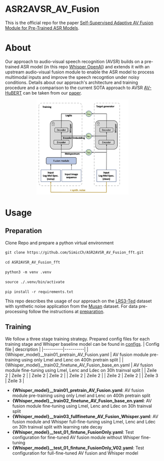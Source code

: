 # ASR2AVSR_AV_Fusion

This is the official repo for the paper [Self-Supervised Adaptive AV Fusion Module for Pre-Trained ASR Models](https://arxiv.org/abs/2312.13873).

# About
Our approach to audio-visual speech recognition (AVSR) builds on a pre-trained ASR model (in this repo [Whisper OpenAI](https://github.com/openai/whisper)) and extends it with an upstream audio-visual fusion module to enable the ASR model to process multimodal inputs and improve the speech recogntion under noisy conditions. Details about our approach's architecture and training procedure and a comparison to the current SOTA approach to AVSR [AV-HuBERT](https://github.com/facebookresearch/av_hubert) can be taken from our [paper](https://arxiv.org/abs/2312.13873).

<p align="center">
    <img src="/imgs/Overview.jpg" alt="Bildbeschreibung" style="width: 300px;"/>
</p>

# Usage

## Preparation

Clone Repo and prepare a python virtual environment
```shell
git clone https://github.com/SimicCh/ASR2AVSR_AV_Fusion_fft.git

cd ASR2AVSR_AV_Fusion_fft

python3 -m venv .venv

source ./.venv/bin/activate

pip install -r requirements.txt
```

This repo describes the usage of our approach on the [LRS3-Ted](https://www.robots.ox.ac.uk/~vgg/data/lip_reading/) dataset with synthetic noise application from the [Musan](http://www.openslr.org/17/) dataset. For data pre-processing follow the instructions at [preparation](./preparation/).


## Training
We follow a three stage training strategy. Prepared config files for each training stage and Whisper baseline model can be found in [configs](./configs/).
| Config file | description |
|----------|----------|
| {Whisper_model}__train01_pretrain_AV_Fusion.yaml | AV fusion module pre-training using only Lmel and Lenc on 400h pretrain split  |
| {Whisper_model}__train02_finetune_AV_Fusion_base_en.yaml | AV fusion module fine-tuning using Lmel, Lenc and Ldec on 30h trainval split  |
| Zeile 2  | Zeile 2  |
| Zeile 2  | Zeile 2  |
| Zeile 2  | Zeile 2  |
| Zeile 2  | Zeile 2  |
| Zeile 3  | Zeile 3  |
- **{Whisper_model}__train01_pretrain_AV_Fusion.yaml**: AV fusion module pre-training using only Lmel and Lenc on 400h pretrain split
- **{Whisper_model}__train02_finetune_AV_Fusion_base_en.yaml**: AV fusion module fine-tuning using Lmel, Lenc and Ldec on 30h trainval split
- **{Whisper_model}__train03_fullfinetune_AV_Fusion_Whisper.yaml**: AV fusion module and Whisper full-fine-tuning using Lmel, Lenc and Ldec on 30h trainval split with learning rate decay
- **{Whisper_model}__test_01_fintune_FusionOnly.yaml**: Test configuration for fine-tuned AV fusion module without Whisper fine-tuning
- **{Whisper_model}__test_01_fintune_FusionOnly_V02.yaml**: Test configuration for full-fine-tuned AV fusion and Whisper model











